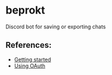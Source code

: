 # beprokt
Discord bot for saving or exporting chats

## References:
* [Getting started](https://discord.com/developers/docs/intro)  
* [Using OAuth](https://discord.com/developers/docs/topics/oauth2)  
